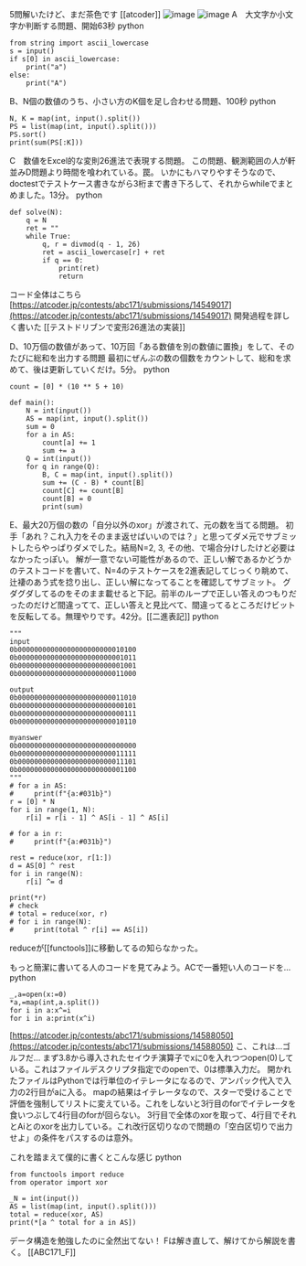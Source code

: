 
5問解いたけど、まだ茶色です
[[atcoder]]
![image](https://gyazo.com/b81eb1913373507d1f7a1e427771c71a/thumb/1000)
![image](https://gyazo.com/37317e3afb8ef7fc433bd0a0e03a9d2d/thumb/1000)
A　大文字か小文字か判断する問題、開始63秒
python

```
from string import ascii_lowercase
s = input()
if s[0] in ascii_lowercase:
    print("a")
else:
    print("A")
```

B、N個の数値のうち、小さい方のK個を足し合わせる問題、100秒
python

```
N, K = map(int, input().split())
PS = list(map(int, input().split()))
PS.sort()
print(sum(PS[:K]))
```


C　数値をExcel的な変則26進法で表現する問題。
この問題、観測範囲の人が軒並みD問題より時間を喰われている。罠。
いかにもハマりやすそうなので、doctestでテストケース書きながら3桁まで書き下ろして、それからwhileでまとめました。13分。
python

```
def solve(N):
    q = N
    ret = ""
    while True:
        q, r = divmod(q - 1, 26)
        ret = ascii_lowercase[r] + ret
        if q == 0:
            print(ret)
            return
```

コード全体はこちら [https://atcoder.jp/contests/abc171/submissions/14549017](https://atcoder.jp/contests/abc171/submissions/14549017)
開発過程を詳しく書いた [[テストドリブンで変形26進法の実装]]


D、10万個の数値があって、10万回「ある数値を別の数値に置換」をして、そのたびに総和を出力する問題
最初にぜんぶの数の個数をカウントして、総和を求めて、後は更新していくだけ。5分。
python

```
count = [0] * (10 ** 5 + 10)

def main():
    N = int(input())
    AS = map(int, input().split())
    sum = 0
    for a in AS:
        count[a] += 1
        sum += a
    Q = int(input())
    for q in range(Q):
        B, C = map(int, input().split())
        sum += (C - B) * count[B]
        count[C] += count[B]
        count[B] = 0
        print(sum)
```


E、最大20万個の数の「自分以外のxor」が渡されて、元の数を当てる問題。
初手「あれ？これ入力をそのまま返せばいいのでは？」と思ってダメ元でサブミットしたらやっぱりダメでした。結局N=2, 3, その他、で場合分けしたけど必要はなかったっぽい。
解が一意でない可能性があるので、正しい解であるかどうかのテストコードを書いて、N=4のテストケースを2進表記してじっくり眺めて、辻褄のあう式を捻り出し、正しい解になってることを確認してサブミット。
グダグダしてるのをそのまま載せると下記。前半のループで正しい答えのつもりだったのだけど間違ってて、正しい答えと見比べて、間違ってるところだけビットを反転してる。無理やりです。42分。[[二進表記]]
python

```
"""
input
0b00000000000000000000000010100
0b00000000000000000000000001011
0b00000000000000000000000001001
0b00000000000000000000000011000

output
0b00000000000000000000000011010
0b00000000000000000000000000101
0b00000000000000000000000000111
0b00000000000000000000000010110

myanswer
0b00000000000000000000000000000
0b00000000000000000000000011111
0b00000000000000000000000011101
0b00000000000000000000000001100
"""
# for a in AS:
#     print(f"{a:#031b}")
r = [0] * N
for i in range(1, N):
    r[i] = r[i - 1] ^ AS[i - 1] ^ AS[i]

# for a in r:
#     print(f"{a:#031b}")

rest = reduce(xor, r[1:])
d = AS[0] ^ rest
for i in range(N):
    r[i] ^= d

print(*r)
# check
# total = reduce(xor, r)
# for i in range(N):
#     print(total ^ r[i] == AS[i])

```

reduceが[[functools]]に移動してるの知らなかった。

もっと簡潔に書いてる人のコードを見てみよう。ACで一番短い人のコードを…
python

```
_,a=open(x:=0)
*a,=map(int,a.split())
for i in a:x^=i
for i in a:print(x^i)
```

[https://atcoder.jp/contests/abc171/submissions/14588050](https://atcoder.jp/contests/abc171/submissions/14588050)
こ、これは…ゴルフだ…
まず3.8から導入されたセイウチ演算子でxに0を入れつつopen(0)している。これはファイルデスクリプタ指定でのopenで、0は標準入力だ。
開かれたファイルはPythonでは行単位のイテレータになるので、アンパック代入で入力の2行目がaに入る。
mapの結果はイテレータなので、スターで受けることで評価を強制してリストに変えている。これをしないと3行目のforでイテレータを食いつぶして4行目のforが回らない。
3行目で全体のxorを取って、4行目でそれとAiとのxorを出力している。これ改行区切りなので問題の「空白区切りで出力せよ」の条件をパスするのは意外。

これを踏まえて僕的に書くとこんな感じ
python

```
from functools import reduce
from operator import xor

_N = int(input())
AS = list(map(int, input().split()))
total = reduce(xor, AS)
print(*[a ^ total for a in AS])
```


データ構造を勉強したのに全然出てない！
Fは解き直して、解けてから解説を書く。
[[ABC171_F]]
